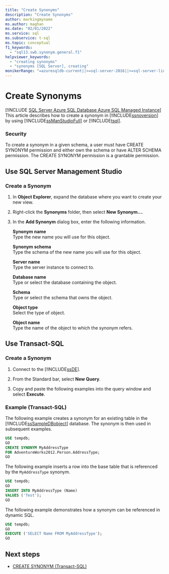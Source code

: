 ```yaml
---
title: "Create Synonyms"
description: "Create Synonyms"
author: markingmyname
ms.author: maghan
ms.date: "02/01/2022"
ms.service: sql
ms.subservice: t-sql
ms.topic: conceptual
f1_keywords:
  - "sql13.swb.synonym.general.f1"
helpviewer_keywords:
  - "creating synonyms"
  - "synonyms [SQL Server], creating"
monikerRange: "=azuresqldb-current||>=sql-server-2016||>=sql-server-linux-2017||=azuresqldb-mi-current"
---
```

# Create Synonyms
[!INCLUDE [SQL Server Azure SQL Database Azure SQL Managed Instance](../../includes/applies-to-version/sql-asdb-asdbmi.md)]
  This article describes how to create a synonym in [!INCLUDE[ssnoversion](../../includes/ssnoversion-md.md)] by using [!INCLUDE[ssManStudioFull](../../includes/ssmanstudiofull-md.md)] or [!INCLUDE[tsql](../../includes/tsql-md.md)].  
  
###  <a name="Security"></a> Security  
 To create a synonym in a given schema, a user must have CREATE SYNONYM permission and either own the schema or have ALTER SCHEMA permission. The CREATE SYNONYM permission is a grantable permission.  
   
##  <a name="SSMSProcedure"></a> Use SQL Server Management Studio  
  
### Create a Synonym  
  
1.  In **Object Explorer**, expand the database where you want to create your new view.  
  
2.  Right-click the **Synonyms** folder, then select **New Synonym...**.  
  
3.  In the **Add Synonym** dialog box, enter the following information.  

     **Synonym name**  
     Type the new name you will use for this object.  
  
     **Synonym schema**  
     Type the schema of the new name you will use for this object.  
  
     **Server name**  
     Type the server instance to connect to.  
  
     **Database name**  
     Type or select the database containing the object.  
  
     **Schema**  
     Type or select the schema that owns the object.  
  
     **Object type**  
     Select the type of object.  
  
     **Object name**  
     Type the name of the object to which the synonym refers.  
  
##  <a name="TsqlProcedure"></a> Use Transact-SQL  
  
### Create a Synonym
  
1.  Connect to the [!INCLUDE[ssDE](../../includes/ssde-md.md)].  
  
2.  From the Standard bar, select **New Query**.  
  
3.  Copy and paste the following examples into the query window and select **Execute**.  
  
###  <a name="TsqlExample"></a> Example (Transact-SQL)  
 The following example creates a synonym for an existing table in the [!INCLUDE[ssSampleDBobject](../../includes/sssampledbobject-md.md)] database. The synonym is then used in subsequent examples.  
  
```sql  
USE tempdb;  
GO  
CREATE SYNONYM MyAddressType  
FOR AdventureWorks2012.Person.AddressType;  
GO  
```  
  
 The following example inserts a row into the base table that is referenced by the `MyAddressType` synonym.  
  
```sql  
USE tempdb;  
GO  
INSERT INTO MyAddressType (Name)  
VALUES ('Test');  
GO  
```  
  
 The following example demonstrates how a synonym can be referenced in dynamic SQL.  
  
```sql  
USE tempdb;  
GO  
EXECUTE ('SELECT Name FROM MyAddressType');  
GO  
```  

## Next steps

- [CREATE SYNONYM (Transact-SQL)](../../t-sql/statements/create-synonym-transact-sql.md)
